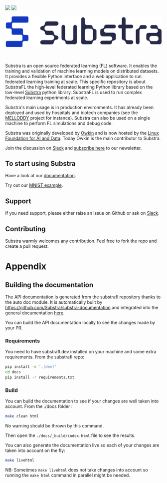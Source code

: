<div align="left">
<a href="https://join.slack.com/t/substra-workspace/shared_invite/zt-1fqnk0nw6-xoPwuLJ8dAPXThfyldX8yA"><img src="https://img.shields.io/badge/chat-on%20slack-blue?logo=slack" /></a> <a href="https://docs.substra.org/"><img src="https://img.shields.io/badge/read-docs-purple?logo=mdbook" /></a>
<br /><br /></div>

<div align="center">
<picture>
  <object-position: center>
  <source media="(prefers-color-scheme: dark)" srcset="Substra-logo-white.svg">
  <source media="(prefers-color-scheme: light)" srcset="Substra-logo-colour.svg">
  <img alt="Substra" src="Substra-logo-colour.svg" width="500">
</picture>
</div>
<br>
<br>

Substra is an open source federated learning (FL) software. It enables the training and validation of machine learning models on distributed datasets. It provides a flexible Python interface and a web application to run federated learning training at scale. This specific repository is about SubstraFL the high-level federated learning Python library based on the low-level [Substra](https://github.com/Substra/substra) python library. SubstraFL is used to run complex federated learning experiments at scale.

Substra's main usage is in production environments. It has already been deployed and used by hospitals and biotech companies (see the [MELLODDY](https://www.melloddy.eu/) project for instance). Substra can also be used on a single machine to perform FL simulations and debug code.

Substra was originally developed by [Owkin](https://owkin.com/) and is now hosted by the [Linux Foundation for AI and Data](https://lfaidata.foundation/). Today Owkin is the main contributor to Substra.

Join the discussion on [Slack](https://join.slack.com/t/substra-workspace/shared_invite/zt-1fqnk0nw6-xoPwuLJ8dAPXThfyldX8yA) and [subscribe here](https://lists.lfaidata.foundation/g/substra-announce/join) to our newsletter.


## To start using Substra

Have a look at our [documentation](https://docs.substra.org/).

Try out our [MNIST example](https://docs.substra.org/en/stable/substrafl_doc/examples/index.html#example-to-get-started-using-the-pytorch-interface).

## Support

If you need support, please either raise an issue on Github or ask on [Slack](https://join.slack.com/t/substra-workspace/shared_invite/zt-1fqnk0nw6-xoPwuLJ8dAPXThfyldX8yA).



## Contributing

Substra warmly welcomes any contribution. Feel free to fork the repo and create a pull request.


# Appendix

## Building the documentation

The API documentation is generated from the substrafl repository thanks to the auto doc module.
It is automatically built by <https://github.com/Substra/substra-documentation> and integrated into the general documentation [here](https://docs.substra.org/).

You can build the API documentation locally to see the changes made by your PR.

### Requirements

You need to have substrafl.dev installed on your machine and some extra requirements. From the substrafl repo:

```sh
pip install -e '.[dev]'
cd docs
pip install -r requirements.txt
```

### Build

You can build the documentation to see if your changes are well taken into account.
From the ./docs folder :

```sh
make clean html
```

No warning should be thrown by this command.

Then open the `./docs/_build/index.html` file to see the results.

You can also generate the documentation live so each of your changes are taken into account on the fly:

```sh
make livehtml
```

NB: Sometimes `make livehtml` does not take changes into account so running the `make html` command in parallel might be needed.
